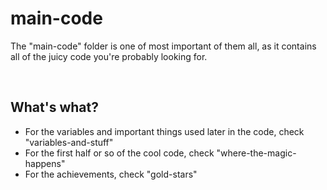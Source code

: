 <h1>main-code</h1>
<p>The "main-code" folder is one of most important of them all, as it contains all of the juicy code you're probably looking for.</p>
<br>
<h2>What's what?</h2>
<ul>
  <li>For the variables and important things used later in the code, check "variables-and-stuff"</li>
  <li>For the first half or so of the cool code, check "where-the-magic-happens"</li>
  <li>For the achievements, check "gold-stars"</li>
  <!--
  <li>Reserved for files that are coming later</li>
  --->
</ul>
